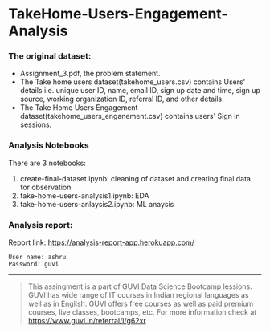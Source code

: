 # TakeHome-Users-Engagement-Analysis


### The original dataset:
- Assignment_3.pdf, the problem statement.
- The Take home users dataset(takehome_users.csv) contains Users' details i.e. unique user ID, name, email ID, sign up date and time, sign up source, working organization ID, referral ID, and other details.
- The Take Home Users Engagement dataset(takehome_users_enganement.csv) contains users' Sign in sessions.

### Analysis Notebooks
There are 3 notebooks:
1. create-final-dataset.ipynb: cleaning of dataset and creating final data for observation
2. take-home-users-analysis1.ipynb: EDA
3. take-home-users-anlaysis2.ipynb: ML anaysis

### Analysis report: 
Report link: https://analysis-report-app.herokuapp.com/
```
User name: ashru
Password: guvi
```

------

>This assingment is a part of GUVI Data Science Bootcamp lessions.
GUVI has wide range of IT courses in Indian regional languages as well as in English. GUVI offers free courses as well as paid premium courses, live classes, bootcamps, etc.
For more information check at https://www.guvi.in/referral/l/g62xr


